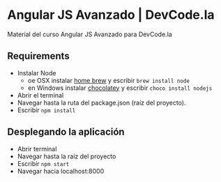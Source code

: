 # Angular JS Avanzado | DevCode.la
Material del curso Angular JS Avanzado para DevCode.la

## Requirements

- Instalar Node
	- oe OSX instalar [home brew](http://brew.sh/) y escribir `brew install node`
	- en Windows instalar [chocolatey](https://chocolatey.org/) y escribir `choco install nodejs`
- Abrir el terminal
- Navegar hasta la ruta del package.json (raíz del proyecto).
- Escribir `npm install`

## Desplegando la aplicación
- Abrir terminal
- Navegar hasta la raíz del proyecto
- Escribir `npm start`
- Navegar hacia localhost:8000
